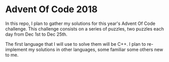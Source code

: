 # Advent Of Code 2018

In this repo, I plan to gather my solutions for this year's Advent Of Code challenge. This challenge consists on a series of puzzles, two puzzles each day from Dec 1st to Dec 25th.

The first language that I will use to solve them will be C++. I plan to re-implement my solutions in other languages, some familiar some others new to me.
